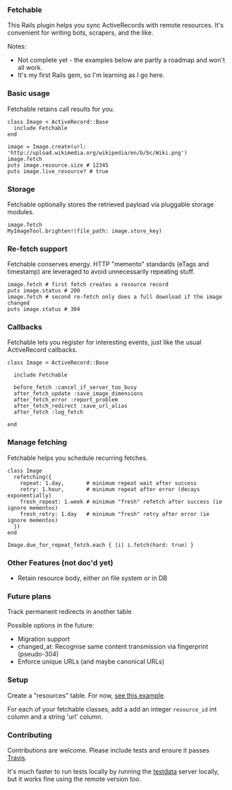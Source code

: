 ### Fetchable

This Rails plugin helps you sync ActiveRecords with remote resources. It's
convenient for writing bots, scrapers, and the like.

Notes:

* Not complete yet - the examples below are partly a roadmap and won't all
  work.
* It's my first Rails gem, so I'm learning as I go here.

### Basic usage

Fetchable retains call results for you.

    class Image < ActiveRecord::Base
      include Fetchable
    end

    image = Image.create(url: 'http://upload.wikimedia.org/wikipedia/en/b/bc/Wiki.png')
    image.fetch
    puts image.resource.size # 12345
    puts image.live_resource? # true

### Storage

Fetchable optionally stores the retrieved payload via pluggable storage modules.

    image.fetch
    MyImageTool.brighten!(file_path: image.store_key)

### Re-fetch support

Fetchable conserves energy. HTTP "memento" standards (eTags and timestamp) are
leveraged to avoid unnecessarily repeating stuff.

    image.fetch # first fetch creates a resource record
    puts image.status # 200
    image.fetch # second re-fetch only does a full download if the image changed
    puts image.status # 304

### Callbacks

Fetchable lets you register for interesting events, just like the usual
ActiveRecord callbacks.

    class Image < ActiveRecord::Base

      include Fetchable

      before_fetch :cancel_if_server_too_busy
      after_fetch_update :save_image_dimensions
      after_fetch_error :report_problem
      after_fetch_redirect :save_url_alias
      after_fetch :log_fetch

    end

### Manage fetching

Fetchable helps you schedule recurring fetches.

    class Image
      refetching({
        repeat: 1.day,       # minimum repeat wait after success
        retry: 1.hour,       # minimum repeat after error (decays exponentially)
        fresh_repeat: 1.week # minimum "fresh" refetch after success (ie ignore mementos)
        fresh_retry: 1.day   # minimum "fresh" retry after error (ie ignore mementos)
      })
    end

    Image.due_for_repeat_fetch.each { |i| i.fetch(hard: true) }

### Other Features (not doc'd yet)

* Retain resource body, either on file system or in DB

### Future plans

Track permanent redirects in another table

Possible options in the future:
* Migration support
* changed\_at: Recognise same content transmission via fingerprint (pseudo-304)
* Enforce unique URLs (and maybe canonical URLs)

### Setup

Create a "resources" table. For now, [see this
example](https://github.com/playerfm/fetchable/blob/master/test/dummy/db/migrate/01_create_resources.rb).

For each of your fetchable classes, add a add an integer `resource_id` int
column and a string 'url' column.

### Contributing

Contributions are welcome. Please include tests and ensure it passes [Travis](https://travis-ci.org/playerfm/fetchable).

It's much faster to run tests locally by running the
[testdata](https://github.com/playerfm/testdata) server locally, but it works
fine using the remote version too.
